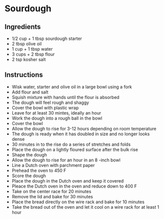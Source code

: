 # Sourdough

## Ingredients

* 1/2 cup + 1 tbsp sourdough starter
* 2 tbsp olive oil
* 1 cup + 1 tbsp water
* 3 cups + 2 tbsp flour
* 2 tsp kosher salt

## Instructions

* Wisk water, starter and olive oil in a large bowl using a fork
* Add flour and salt
* Squish mixture with hands until the flour is absorbed
* The dough will feel rough and shaggy
* Cover the bowl with plastic wrap
* Leave for at least 30 mintes, ideally an hour
* Work the dough into a rough ball in the bowl
* Cover the bowl
* Allow the dough to rise for 3-12 hours depending on room temperature
* The dough is ready when it has doubled in size and no longer looks dense
* 30 minutes in to the rise do a series of stretches and folds
* Place the dough on a lightly floured surface after the bulk rise
* Shape the dough
* Allow the dough to rise for an hour in an 8 -inch bowl
* Line a Dutch oven with parchment paper
* Prehead the oven to 450 F
* Score the dough
* Place the dough in the Dutch oven and keep it covered
* Pleace the Dutch oven in the oven and reduce down to 400 F
* Take on the center race for 20 minutes
* Remove the lid and bake for 30 minutes
* Place the bread directly on the wire rack and bake for 10 minutes
* Take the bread out of the oven and let it cool on a wire rack for at least 1 hour
